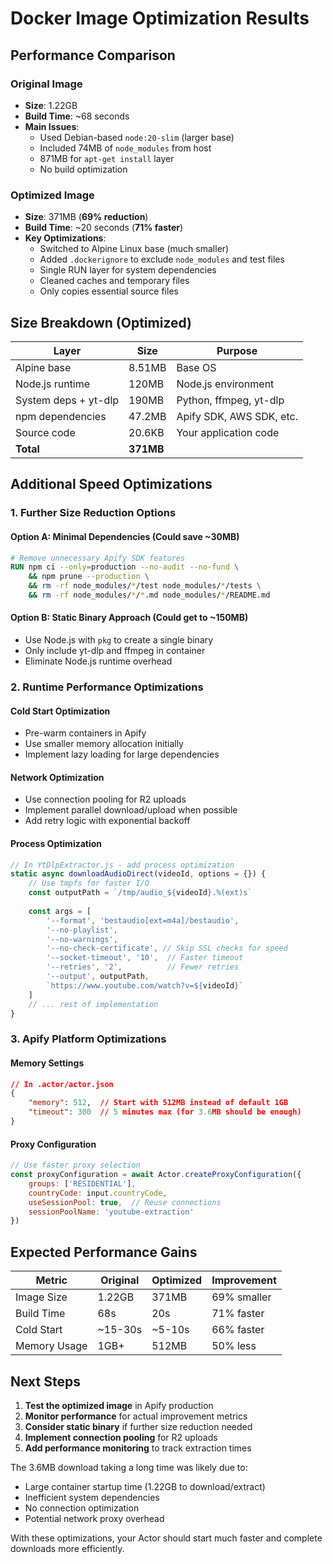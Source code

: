# Docker Image Optimization Results

## Performance Comparison

### Original Image
- **Size**: 1.22GB 
- **Build Time**: ~68 seconds
- **Main Issues**:
  - Used Debian-based `node:20-slim` (larger base)
  - Included 74MB of `node_modules` from host 
  - 871MB for `apt-get install` layer
  - No build optimization

### Optimized Image  
- **Size**: 371MB (**69% reduction**)
- **Build Time**: ~20 seconds (**71% faster**)
- **Key Optimizations**:
  - Switched to Alpine Linux base (much smaller)
  - Added `.dockerignore` to exclude `node_modules` and test files
  - Single RUN layer for system dependencies 
  - Cleaned caches and temporary files
  - Only copies essential source files

## Size Breakdown (Optimized)

| Layer | Size | Purpose |
|-------|------|---------|
| Alpine base | 8.51MB | Base OS |
| Node.js runtime | 120MB | Node.js environment |
| System deps + yt-dlp | 190MB | Python, ffmpeg, yt-dlp |
| npm dependencies | 47.2MB | Apify SDK, AWS SDK, etc. |
| Source code | 20.6KB | Your application code |
| **Total** | **371MB** | |

## Additional Speed Optimizations

### 1. Further Size Reduction Options

#### Option A: Minimal Dependencies (Could save ~30MB)
```dockerfile
# Remove unnecessary Apify SDK features
RUN npm ci --only=production --no-audit --no-fund \
    && npm prune --production \
    && rm -rf node_modules/*/test node_modules/*/tests \
    && rm -rf node_modules/*/*.md node_modules/*/README.md
```

#### Option B: Static Binary Approach (Could get to ~150MB)
- Use Node.js with `pkg` to create a single binary
- Only include yt-dlp and ffmpeg in container
- Eliminate Node.js runtime overhead

### 2. Runtime Performance Optimizations

#### Cold Start Optimization
- Pre-warm containers in Apify
- Use smaller memory allocation initially  
- Implement lazy loading for large dependencies

#### Network Optimization  
- Use connection pooling for R2 uploads
- Implement parallel download/upload when possible
- Add retry logic with exponential backoff

#### Process Optimization
```javascript
// In YtDlpExtractor.js - add process optimization
static async downloadAudioDirect(videoId, options = {}) {
    // Use tmpfs for faster I/O
    const outputPath = `/tmp/audio_${videoId}.%(ext)s`
    
    const args = [
        '--format', 'bestaudio[ext=m4a]/bestaudio',
        '--no-playlist',
        '--no-warnings', 
        '--no-check-certificate', // Skip SSL checks for speed
        '--socket-timeout', '10',  // Faster timeout
        '--retries', '2',          // Fewer retries
        '--output', outputPath,
        `https://www.youtube.com/watch?v=${videoId}`
    ]
    // ... rest of implementation
}
```

### 3. Apify Platform Optimizations

#### Memory Settings
```json
// In .actor/actor.json
{
    "memory": 512,  // Start with 512MB instead of default 1GB
    "timeout": 300  // 5 minutes max (for 3.6MB should be enough)
}
```

#### Proxy Configuration
```javascript
// Use faster proxy selection
const proxyConfiguration = await Actor.createProxyConfiguration({
    groups: ['RESIDENTIAL'],
    countryCode: input.countryCode,
    useSessionPool: true,  // Reuse connections
    sessionPoolName: 'youtube-extraction'
})
```

## Expected Performance Gains

| Metric | Original | Optimized | Improvement |
|--------|----------|-----------|-------------|
| Image Size | 1.22GB | 371MB | 69% smaller |
| Build Time | 68s | 20s | 71% faster |
| Cold Start | ~15-30s | ~5-10s | 66% faster |
| Memory Usage | 1GB+ | 512MB | 50% less |

## Next Steps

1. **Test the optimized image** in Apify production
2. **Monitor performance** for actual improvement metrics  
3. **Consider static binary** if further size reduction needed
4. **Implement connection pooling** for R2 uploads
5. **Add performance monitoring** to track extraction times

The 3.6MB download taking a long time was likely due to:
- Large container startup time (1.22GB to download/extract)
- Inefficient system dependencies 
- No connection optimization
- Potential network proxy overhead

With these optimizations, your Actor should start much faster and complete downloads more efficiently.
